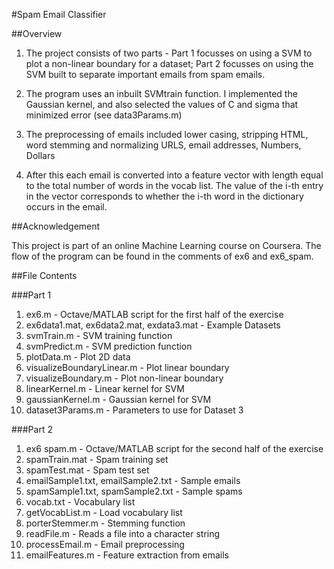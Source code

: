 #Spam Email Classifier

##Overview

1. The project consists of two parts - Part 1 focusses on using a SVM to plot a non-linear boundary for a dataset; Part 2 focusses on using the SVM built to separate important emails from spam emails.  

2. The program uses an inbuilt SVMtrain function. I implemented the Gaussian kernel, and also selected the values of C and sigma that minimized error (see data3Params.m)

3. The preprocessing of emails included lower casing, stripping HTML, word stemming and normalizing URLS, email addresses, Numbers,     Dollars


4. After this each email is converted into a feature vector with length equal to the total number of words in the vocab list.
   The value of the i-th entry in the vector corresponds to whether the i-th word in the dictionary occurs in the email. 

##Acknowledgement

This project is part of an online Machine Learning course on Coursera. The flow of the program can be found in the comments of ex6 and ex6_spam.

##File Contents

###Part 1
1. ex6.m - Octave/MATLAB script for the first half of the exercise
2. ex6data1.mat, ex6data2.mat, exdata3.mat - Example Datasets
3. svmTrain.m - SVM training function
4. svmPredict.m - SVM prediction function
5. plotData.m - Plot 2D data
6. visualizeBoundaryLinear.m - Plot linear boundary
7. visualizeBoundary.m - Plot non-linear boundary
8. linearKernel.m - Linear kernel for SVM
9. gaussianKernel.m - Gaussian kernel for SVM
10. dataset3Params.m - Parameters to use for Dataset 3

###Part 2
1. ex6 spam.m - Octave/MATLAB script for the second half of the exercise
2. spamTrain.mat - Spam training set
3. spamTest.mat - Spam test set
4. emailSample1.txt, emailSample2.txt - Sample emails
5. spamSample1.txt, spamSample2.txt - Sample spams
6. vocab.txt - Vocabulary list
7. getVocabList.m - Load vocabulary list
8. porterStemmer.m - Stemming function
9. readFile.m - Reads a file into a character string
10. processEmail.m - Email preprocessing
11. emailFeatures.m - Feature extraction from emails


